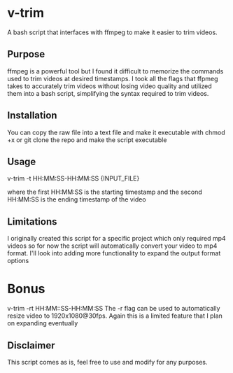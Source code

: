 # v-trim
A bash script that interfaces with ffmpeg to make it easier to trim videos.

## Purpose
ffmpeg is a powerful tool but I found it difficult to memorize the commands used to trim videos at desired timestamps. I took all the flags that ffpmeg takes to accurately trim videos without losing video quality and utilized them into a bash script, simplifying the syntax required to trim videos.

## Installation
You can copy the raw file into a text file and make it executable with chmod +x or git clone the repo and make the script executable

## Usage
v-trim -t HH:MM:SS-HH:MM:SS {INPUT_FILE}

where the first HH:MM:SS is the starting timestamp and the second HH:MM:SS is the ending timestamp of the video

## Limitations
I originally created this script for a specific project which only required mp4 videos so for now the script will automatically convert your video to mp4 format.
I'll look into adding more functionality to expand the output format options

# Bonus
v-trim -rt HH:MM::SS-HH:MM:SS
The -r flag can be used to automatically resize video to 1920x1080@30fps. Again this is a limited feature that I plan on expanding eventually

## Disclaimer
This script comes as is, feel free to use and modify for any purposes. 
